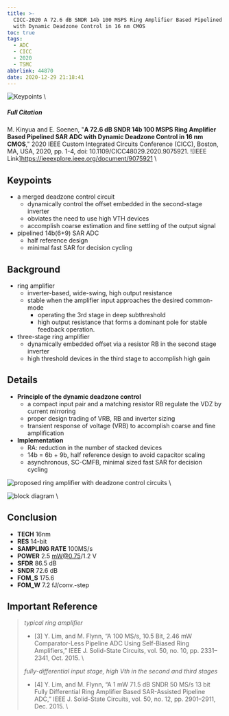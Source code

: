 ```yaml
---
title: >-
  CICC-2020 A 72.6 dB SNDR 14b 100 MSPS Ring Amplifier Based Pipelined SAR ADC
  with Dynamic Deadzone Control in 16 nm CMOS
toc: true
tags:
  - ADC
  - CICC
  - 2020
  - TSMC
abbrlink: 44870
date: 2020-12-29 21:18:41
---
```


![Keypoints](https://api2.mubu.com/v3/document_image/67e0dee3-2cc1-4b1c-8f67-23139fb25995-216525.jpg) \

##### Full Citation

M. Kinyua and E. Soenen, "**A 72.6 dB SNDR 14b 100 MSPS Ring Amplifier Based Pipelined SAR ADC with Dynamic Deadzone Control in 16 nm CMOS**," 2020 IEEE Custom Integrated Circuits Conference (CICC), Boston, MA, USA, 2020, pp. 1-4, doi: 10.1109/CICC48029.2020.9075921.
![IEEE Link]https://ieeexplore.ieee.org/document/9075921 \

## Keypoints

- a merged deadzone control circuit
  - dynamically control the offset embedded in the second-stage inverter
  - obviates the need to use high VTH devices
  - accomplish coarse estimation and fine settling of the output signal
- pipelined 14b(6+9) SAR ADC
  - half reference design
  - minimal fast SAR for decision cycling

## Background
- ring amplifier
  - inverter-based, wide-swing, high output resistance
  - stable when the amplifier input approaches the desired common-mode
    - operating the 3rd stage in deep subthreshold
    - high output resistance that forms a dominant pole for stable feedback operation.
- three-stage ring amplifier
  - dynamically embedded offset via a resistor RB in the second stage inverter
  - high threshold devices in the third stage to accomplish high gain

## Details

- **Principle of the dynamic deadzone control**
  - a compact input pair and a matching resistor RB regulate the VDZ by current mirroring
  - proper design trading of VRB, RB and inverter sizing
  - transient response of voltage (VRB) to accomplish coarse and fine amplification
- **Implementation**
  - RA: reduction in the number of stacked devices
  - 14b = 6b + 9b, half reference design to avoid capacitor scaling
  - asynchronous, SC-CMFB, minimal sized fast SAR for decision cycling

![proposed ring amplifier with deadzone control circuits](https://api2.mubu.com/v3/document_image/f7f9c1f3-2dac-488b-8be2-ea1698a93108-216525.jpg) \

![block diagram](https://api2.mubu.com/v3/document_image/33fca48e-80f7-4bc6-b188-ef7d7e19273a-216525.jpg) \

## Conclusion

- **TECH** 16nm
- **RES** 14-bit
- **SAMPLING RATE** 100MS/s
- **POWER** 2.5 mW@0.75/1.2 V
- **SFDR** 86.5 dB
- **SNDR** 72.6 dB
- **FOM_S** 175.6
- **FOM_W** 7.2 fJ/conv.-step

## Important Reference
>*typical ring amplifier* 
> 
>- [3] Y. Lim, and M. Flynn, “A 100 MS/s, 10.5 Bit, 2.46 mW Comparator-Less Pipeline ADC Using Self-Biased Ring Amplifiers,” IEEE J. Solid-State Circuits, vol. 50, no. 10, pp. 2331–2341, Oct. 2015. \
> 
>*fully-differential input stage, high Vth in the second and third stages*
> 
>- [4] Y. Lim, and M. Flynn, “A 1 mW 71.5 dB SNDR 50 MS/s 13 bit Fully Differential Ring Amplifier Based SAR-Assisted Pipeline ADC,” IEEE J. Solid-State Circuits, vol. 50, no. 12, pp. 2901–2911, Dec. 2015. \